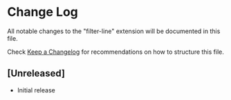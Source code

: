 # Change Log
All notable changes to the "filter-line" extension will be documented in this file.

Check [Keep a Changelog](http://keepachangelog.com/) for recommendations on how to structure this file.

## [Unreleased]
- Initial release